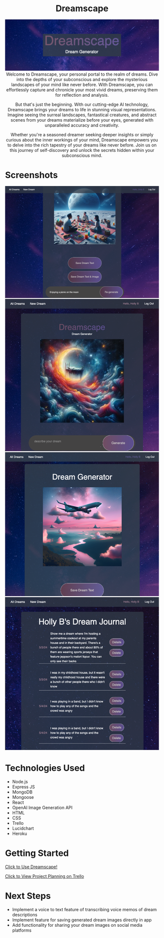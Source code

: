  <div id="description" align="center">

  # Dreamscape

<div id="header" align="center">

  <img src="/Dreamscape.png">

</div>
Welcome to Dreamscape, your personal portal to the realm of dreams. Dive into the depths of your subconscious and explore the mysterious landscapes of your mind like never before. With Dreamscape, you can effortlessly capture and chronicle your most vivid dreams, preserving them for reflection and analysis.

But that's just the beginning. With our cutting-edge AI technology, Dreamscape brings your dreams to life in stunning visual representations. Imagine seeing the surreal landscapes, fantastical creatures, and abstract scenes from your dreams materialize before your eyes, generated with unparalleled accuracy and creativity.

Whether you're a seasoned dreamer seeking deeper insights or simply curious about the inner workings of your mind, Dreamscape empowers you to delve into the rich tapestry of your dreams like never before. Join us on this journey of self-discovery and unlock the secrets hidden within your subconscious mind.


  </div>

# Screenshots

<img src="/ImageGen.png">
<img src="/ImageGenHome.png">
<img src="/DreamExample.png">
<img src="/Index.png">

# Technologies Used

- Node.js
- Express JS
- MongoDB
- Mongoose
- React
- OpenAI Image Generation API
- HTML
- CSS
- Trello
- Lucidchart
- Heroku

# Getting Started

[Click to Use Dreamscape!](https://dreamscape-journal-0cd7f6bbd432.herokuapp.com/new/)

[Click to View Project Planning on Trello](https://trello.com/b/XKlmD1PJ/project-4)

# Next Steps

- Implement a voice to text feature of transcribing voice memos of dream descriptions
- Implement feature for saving generated dream images directly in app
- Add functionality for sharing your dream images on social media platforms
